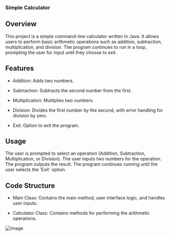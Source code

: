 
### Simple Calculator
## Overview
This project is a simple command-line calculator written in Java. It allows users to perform basic arithmetic operations such as addition, subtraction, multiplication, and division. The program continues to run in a loop, prompting the user for input until they choose to exit.

## Features
+ Addition: Adds two numbers.
- Subtraction: Subtracts the second number from the first.
* Multiplication: Multiplies two numbers.
+ Division: Divides the first number by the second, with error handling for division by zero.
- Exit: Option to exit the program.

 ##  Usage
The user is prompted to select an operation (Addition, Subtraction, Multiplication, or Division).
The user inputs two numbers for the operation.
The program outputs the result.
The program continues running until the user selects the 'Exit' option.
## Code Structure
- Main Class: Contains the main method, user interface logic, and handles user inputs.
+ Calculator Class: Contains methods for performing the arithmetic operations.





![image](https://github.com/user-attachments/assets/9206aa44-7f8f-4a5e-966a-05a6fc338374)
